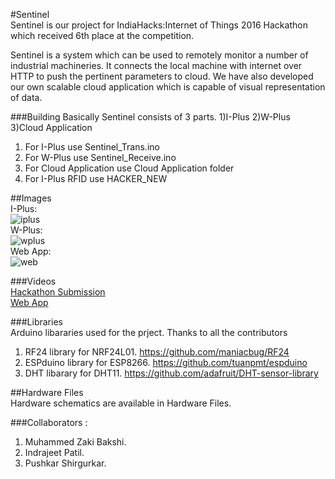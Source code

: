 #Sentinel  
Sentinel is our project for IndiaHacks:Internet of Things 2016 Hackathon which received 6th place at the competition.  

Sentinel is a system which can be used to remotely monitor a number of industrial machineries.
It connects the local machine with internet over HTTP to push the pertinent
parameters to cloud. We have also developed our own scalable cloud application
which is capable of visual representation of data.  

###Building
Basically Sentinel consists of 3 parts. 1)I-Plus 2)W-Plus 3)Cloud Application  
1) For I-Plus use Sentinel_Trans.ino  
2) For W-Plus use Sentinel_Receive.ino  
3) For Cloud Application use Cloud Application folder  
4) For I-Plus RFID use HACKER_NEW


##Images  
I-Plus:  
![iplus](..//master/images/i_plus.jpg?raw=true)  
W-Plus:  
![wplus](..//master/images/w_plus.jpg?raw=true)  
Web App:  
![web](..//master/images/web.jpg?raw=true)  


###Videos  
[Hackathon Submission](https://www.youtube.com/watch?v=1LtBvIF2MCU)  
[Web App](http://www.youtube.com/watch?v=yZz5Oyqo77Y&t=0m50s)  

###Libraries  
Arduino libararies used for the prject. Thanks to all the contributors  
1)	RF24 library for NRF24L01. https://github.com/maniacbug/RF24  
2)	ESPduino library for  ESP8266. https://github.com/tuanpmt/espduino  
3)	DHT libarary for DHT11. https://github.com/adafruit/DHT-sensor-library  


##Hardware Files  
Hardware schematics are available in Hardware Files.  

###Collaborators :  
1. Muhammed Zaki Bakshi.  
2. Indrajeet Patil.  
3. Pushkar Shirgurkar.  
